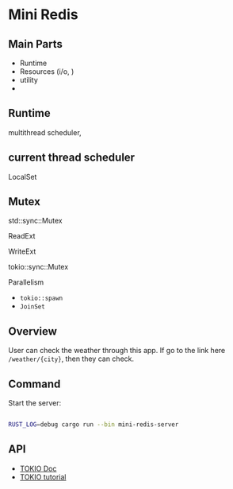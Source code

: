 # Mini Redis

## Main Parts
- Runtime
- Resources (i/o, )
- utility
- 

## Runtime
multithread scheduler, 


current thread scheduler
- 

LocalSet

## Mutex
std::sync::Mutex


ReadExt



WriteExt


tokio::sync::Mutex


Parallelism
- `tokio::spawn`
- `JoinSet`


## Overview
User can check the weather through this app. If go to the link here `/weather/{city}`, then they can check.

## Command

Start the server:

```bash

RUST_LOG=debug cargo run --bin mini-redis-server

```


## API
- [TOKIO Doc](https://tokio.rs/tokio/)
- [TOKIO tutorial](https://tokio.rs/tokio/tutorial)
